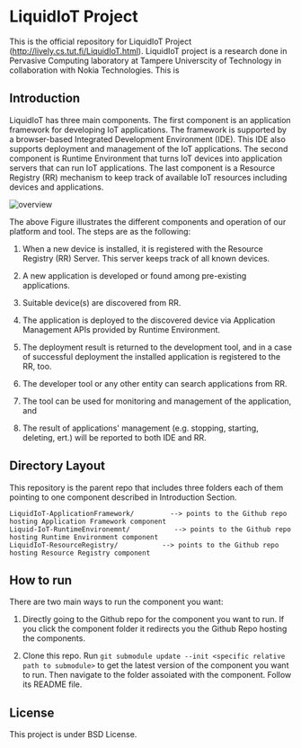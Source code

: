 # LiquidIoT Project

This is the official repository for LiquidIoT Project (http://lively.cs.tut.fi/LiquidIoT.html). LiquidIoT project is a research done in Pervasive Computing laboratory at Tampere Universcity of Technology in collaboration with Nokia Technologies. This is 

## Introduction

LiquidIoT has three main components. The first component is an application framework for developing IoT applications. The framework is supported by a browser-based Integrated Development Environment (IDE). This IDE also supports deployment and management of the IoT applications. The second component is Runtime Environment that turns IoT devices into application servers that can run IoT applications. The last component is a Resource Registry (RR) mechanism to keep track of available IoT resources including devices and applications.

![overview](https://cloud.githubusercontent.com/assets/5477534/22821178/a036e85e-ef82-11e6-908a-705941177e09.jpg)

The above Figure illustrates the different components and operation of our platform and tool. The steps are as the following:

1. When a new device is installed, it is registered with the Resource Registry (RR) Server. This server keeps track of all known devices.

2. A new application is developed or found among pre-existing applications.

3. Suitable device(s) are discovered from RR.

4. The application is deployed to the discovered device via Application Management APIs provided by Runtime Environment.

5. The deployment result is returned to the development tool, and in a case of successful deployment the installed application is registered to the RR, too.

6. The developer tool or any other entity can search applications from RR.

7. The tool can be used for monitoring and management of the application, and

8. The result of applications' management (e.g. stopping, starting, deleting, ert.) will be reported to both IDE and RR. 

## Directory Layout

This repository is the parent repo that includes three folders each of them pointing to one component described in Introduction Section.
    
    LiquidIoT-ApplicationFramework/         --> points to the Github repo hosting Application Framework component
    Liquid-IoT-RuntimeEnvironemnt/           --> points to the Github repo hosting Runtime Environment component
    LiquidIoT-ResourceRegistry/           --> points to the Github repo hosting Resource Registry component

## How to run

There are two main ways to run the component you want:

1. Directly going to the Github repo for the component you want to run. If you click the component folder it redirects you the Github Repo hosting the components.

2. Clone this repo. Run ```git submodule update --init <specific relative path to submodule>``` to get the latest version of the component you want to run. Then navigate to the folder assoiated with the component. Follow its README file.

## License

This project is under BSD License.
